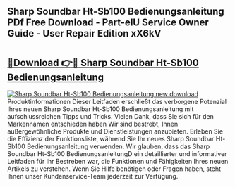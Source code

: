 ## Sharp Soundbar Ht-Sb100 Bedienungsanleitung PDf Free Download - Part-elU Service Owner Guide - User Repair Edition xX6kV

# <h2><a href="http://df59qp.blite.top/?on=Sharp+Soundbar+Ht-Sb100+Bedienungsanleitung">🔗Download 👉🔴 Sharp Soundbar Ht-Sb100 Bedienungsanleitung</a></h2>

[![Sharp Soundbar Ht-Sb100 Bedienungsanleitung new download](https://i.imgur.com/lujVjoI.png)](http://df59qp.blite.top/?on=Sharp+Soundbar+Ht-Sb100+Bedienungsanleitung)
Produktinformationen Dieser Leitfaden erschließt das verborgene Potenzial Ihres neuen Sharp Soundbar Ht-Sb100 Bedienungsanleitung mit aufschlussreichen Tipps und Tricks. Vielen Dank, dass Sie sich für den Markennamen entschieden haben Wir sind bestrebt, Ihnen außergewöhnliche Produkte und Dienstleistungen anzubieten. Erleben Sie die Effizienz der Funktionsliste, während Sie Ihr neues Sharp Soundbar Ht-Sb100 Bedienungsanleitung verwenden. Wir glauben, dass das Sharp Soundbar Ht-Sb100 BedienungsanleitungD ein detaillierter und informativer Leitfaden für Ihr Bestreben war, die Funktionen und Fähigkeiten Ihres neuen Artikels zu verstehen. Wenn Sie Hilfe benötigen oder Fragen haben, steht Ihnen unser Kundenservice-Team jederzeit zur Verfügung.
